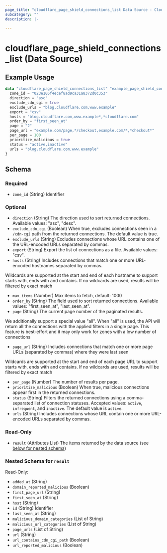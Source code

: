 ```yaml
---
page_title: "cloudflare_page_shield_connections_list Data Source - Cloudflare"
subcategory: ""
description: |-
  
---
```


# cloudflare_page_shield_connections_list (Data Source)



## Example Usage

```terraform
data "cloudflare_page_shield_connections_list" "example_page_shield_connections_list" {
  zone_id = "023e105f4ecef8ad9ca31a8372d0c353"
  direction = "asc"
  exclude_cdn_cgi = true
  exclude_urls = "blog.cloudflare.com,www.example"
  export = "csv"
  hosts = "blog.cloudflare.com,www.example*,*cloudflare.com"
  order_by = "first_seen_at"
  page = "2"
  page_url = "example.com/page,*/checkout,example.com/*,*checkout*"
  per_page = 100
  prioritize_malicious = true
  status = "active,inactive"
  urls = "blog.cloudflare.com,www.example"
}
```

<!-- schema generated by tfplugindocs -->
## Schema

### Required

- `zone_id` (String) Identifier

### Optional

- `direction` (String) The direction used to sort returned connections.
Available values: "asc", "desc".
- `exclude_cdn_cgi` (Boolean) When true, excludes connections seen in a `/cdn-cgi` path from the returned connections. The default value is true.
- `exclude_urls` (String) Excludes connections whose URL contains one of the URL-encoded URLs separated by commas.
- `export` (String) Export the list of connections as a file.
Available values: "csv".
- `hosts` (String) Includes connections that match one or more URL-encoded hostnames separated by commas.

Wildcards are supported at the start and end of each hostname to support starts with, ends with
and contains. If no wildcards are used, results will be filtered by exact match
- `max_items` (Number) Max items to fetch, default: 1000
- `order_by` (String) The field used to sort returned connections.
Available values: "first_seen_at", "last_seen_at".
- `page` (String) The current page number of the paginated results.

We additionally support a special value "all". When "all" is used, the API will return all the connections
with the applied filters in a single page. This feature is best-effort and it may only work for zones with
a low number of connections
- `page_url` (String) Includes connections that match one or more page URLs (separated by commas) where they were last seen

Wildcards are supported at the start and end of each page URL to support starts with, ends with
and contains. If no wildcards are used, results will be filtered by exact match
- `per_page` (Number) The number of results per page.
- `prioritize_malicious` (Boolean) When true, malicious connections appear first in the returned connections.
- `status` (String) Filters the returned connections using a comma-separated list of connection statuses. Accepted values: `active`, `infrequent`, and `inactive`. The default value is `active`.
- `urls` (String) Includes connections whose URL contain one or more URL-encoded URLs separated by commas.

### Read-Only

- `result` (Attributes List) The items returned by the data source (see [below for nested schema](#nestedatt--result))

<a id="nestedatt--result"></a>
### Nested Schema for `result`

Read-Only:

- `added_at` (String)
- `domain_reported_malicious` (Boolean)
- `first_page_url` (String)
- `first_seen_at` (String)
- `host` (String)
- `id` (String) Identifier
- `last_seen_at` (String)
- `malicious_domain_categories` (List of String)
- `malicious_url_categories` (List of String)
- `page_urls` (List of String)
- `url` (String)
- `url_contains_cdn_cgi_path` (Boolean)
- `url_reported_malicious` (Boolean)


